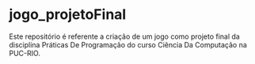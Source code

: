 # jogo_projetoFinal
Este repositório é referente a criação de um jogo como projeto final da disciplina Práticas De Programação do curso Ciência Da Computação na PUC-RIO.
